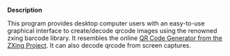 **Description**

This program provides desktop computer users with an easy-to-use graphical interface 
to create/decode qrcode images using the renowned zxing barcode library. It resembles 
the online [QR Code Generator from the ZXing Project](http://zxing.appspot.com/generator/). It can also decode qrcode from screen captures.